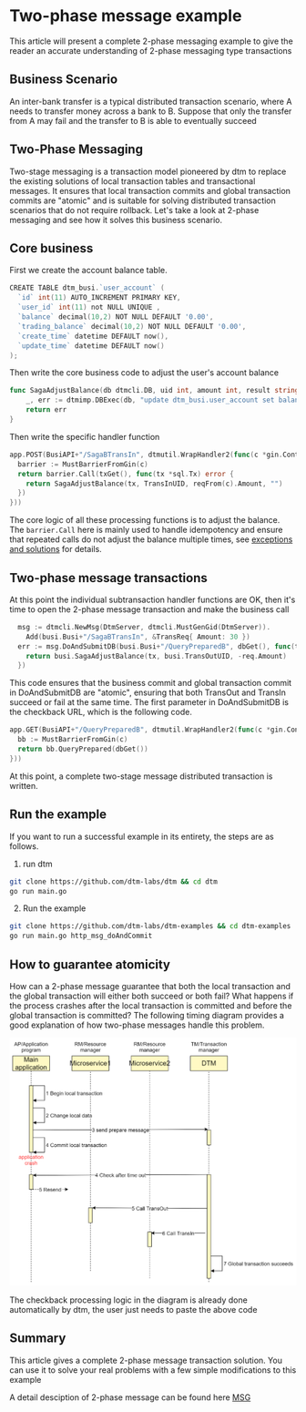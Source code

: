 # Two-phase message example
This article will present a complete 2-phase messaging example to give the reader an accurate understanding of 2-phase messaging type transactions

## Business Scenario
An inter-bank transfer is a typical distributed transaction scenario, where A needs to transfer money across a bank to B. Suppose that only the transfer from A may fail and the transfer to B is able to eventually succeed

## Two-Phase Messaging

Two-stage messaging is a transaction model pioneered by dtm to replace the existing solutions of local transaction tables and transactional messages. It ensures that local transaction commits and global transaction commits are "atomic" and is suitable for solving distributed transaction scenarios that do not require rollback. Let's take a look at 2-phase messaging and see how it solves this business scenario.

## Core business

First we create the account balance table.
``` Go
CREATE TABLE dtm_busi.`user_account` (
  `id` int(11) AUTO_INCREMENT PRIMARY KEY,
  `user_id` int(11) not NULL UNIQUE ,
  `balance` decimal(10,2) NOT NULL DEFAULT '0.00',
  `trading_balance` decimal(10,2) NOT NULL DEFAULT '0.00',
  `create_time` datetime DEFAULT now(),
  `update_time` datetime DEFAULT now()
);
```

Then write the core business code to adjust the user's account balance

``` Go
func SagaAdjustBalance(db dtmcli.DB, uid int, amount int, result string) error {
	_, err := dtmimp.DBExec(db, "update dtm_busi.user_account set balance = balance + ? where user_id = ?" , amount, uid)
	return err
}
```

Then write the specific handler function

``` GO
app.POST(BusiAPI+"/SagaBTransIn", dtmutil.WrapHandler2(func(c *gin.Context) interface{} {
  barrier := MustBarrierFromGin(c)
  return barrier.Call(txGet(), func(tx *sql.Tx) error {
    return SagaAdjustBalance(tx, TransInUID, reqFrom(c).Amount, "")
  })
}))
```

The core logic of all these processing functions is to adjust the balance. The `barrier.Call` here is mainly used to handle idempotency and ensure that repeated calls do not adjust the balance multiple times, see [exceptions and solutions](../practice/barrier) for details.

## Two-phase message transactions

At this point the individual subtransaction handler functions are OK, then it's time to open the 2-phase message transaction and make the business call
``` GO
  msg := dtmcli.NewMsg(DtmServer, dtmcli.MustGenGid(DtmServer)).
    Add(busi.Busi+"/SagaBTransIn", &TransReq{ Amount: 30 })
  err := msg.DoAndSubmitDB(busi.Busi+"/QueryPreparedB", dbGet(), func(tx *sql.Tx) error {
    return busi.SagaAdjustBalance(tx, busi.TransOutUID, -req.Amount)
  })
```

This code ensures that the business commit and global transaction commit in DoAndSubmitDB are "atomic", ensuring that both TransOut and TransIn succeed or fail at the same time. The first parameter in DoAndSubmitDB is the checkback URL, which is the following code.
``` go
app.GET(BusiAPI+"/QueryPreparedB", dtmutil.WrapHandler2(func(c *gin.Context) interface{} {
  bb := MustBarrierFromGin(c)
  return bb.QueryPrepared(dbGet())
}))
```

At this point, a complete two-stage message distributed transaction is written.

## Run the example
If you want to run a successful example in its entirety, the steps are as follows.
1. run dtm
``` bash
git clone https://github.com/dtm-labs/dtm && cd dtm
go run main.go
```

2. Run the example

``` bash
git clone https://github.com/dtm-labs/dtm-examples && cd dtm-examples
go run main.go http_msg_doAndCommit
```

## How to guarantee atomicity

How can a 2-phase message guarantee that both the local transaction and the global transaction will either both succeed or both fail? What happens if the process crashes after the local transaction is committed and before the global transaction is committed? The following timing diagram provides a good explanation of how two-phase messages handle this problem.

![msg_query](../imgs/msg_query.jpg)

The checkback processing logic in the diagram is already done automatically by dtm, the user just needs to paste the above code

## Summary

This article gives a complete 2-phase message transaction solution. You can use it to solve your real problems with a few simple modifications to this example

A detail desciption of 2-phase message can be found here [MSG](../practice/msg)
